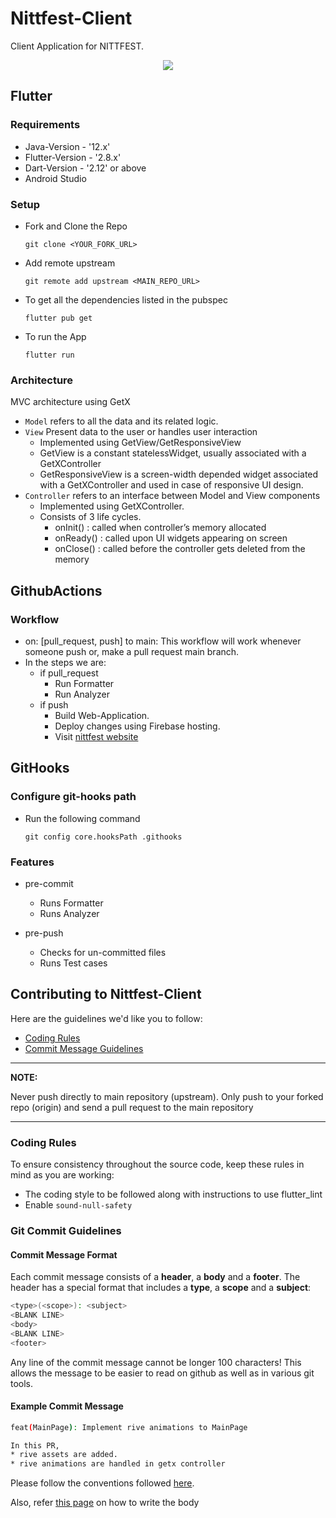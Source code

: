 # Nittfest-Client

Client Application for NITTFEST.

<p align="center"><img src="https://user-images.githubusercontent.com/63253383/146638088-96d83626-f121-46fc-9f7d-208b0f9fe725.png"></p>

## Flutter

### Requirements

- Java-Version - '12.x'
- Flutter-Version - '2.8.x'
- Dart-Version - '2.12' or above
- Android Studio

### Setup
* Fork and Clone the Repo
    ```
    git clone <YOUR_FORK_URL>
    ```
* Add remote upstream
    ```
    git remote add upstream <MAIN_REPO_URL>
    ```
* To get all the dependencies listed in the pubspec
    ```
    flutter pub get
    ```
* To run the App
    ```
    flutter run 
    ```
### Architecture 
MVC architecture using GetX
  * `Model` refers to all the data and its related logic.
  * `View` Present data to the user or handles user interaction 
    * Implemented using GetView/GetResponsiveView 
    * GetView is a constant statelessWidget, usually associated with a GetXController
    * GetResponsiveView is a screen-width depended widget associated with a GetXController and used in case of responsive UI design.
  * `Controller` refers to an interface between Model and View components 
    * Implemented using GetXController.
    * Consists of 3 life cycles.
      * onInit() : called when controller’s memory allocated
      * onReady() : called upon UI widgets appearing on screen
      * onClose() : called before the controller gets deleted from the memory
      
## GithubActions

### Workflow
* on: [pull_request, push] to main: This workflow will work whenever someone push or, make a pull request main branch.
* In the steps we are:
   * if pull_request
        * Run Formatter
        * Run Analyzer
   * if push
        * Build Web-Application.
        * Deploy changes using Firebase hosting.
        * Visit [nittfest website](https://nittfest-client.web.app/#/inductions)
## GitHooks

### Configure git-hooks path
* Run the following command
    ```
    git config core.hooksPath .githooks
    ```
 ### Features 
* pre-commit
    * Runs Formatter
    * Runs Analyzer

* pre-push
    * Checks for un-committed files
    * Runs Test cases

## Contributing to Nittfest-Client

Here are the guidelines we'd like you to follow:

- [Coding Rules](#rules)
- [Commit Message Guidelines](#commit)

---

**NOTE:**

Never push directly to main repository (upstream). Only push to your forked repo (origin) and send a pull request to
the main repository

---

### <a id="rules"></a> Coding Rules

To ensure consistency throughout the source code, keep these rules in mind as you are working:

- The coding style to be followed along with instructions to use flutter_lint
- Enable `sound-null-safety`

### <a id="commit"></a> Git Commit Guidelines

#### Commit Message Format

Each commit message consists of a **header**, a **body** and a **footer**. The header has a special
format that includes a **type**, a **scope** and a **subject**:

```bash
<type>(<scope>): <subject>
<BLANK LINE>
<body>
<BLANK LINE>
<footer>
```

Any line of the commit message cannot be longer 100 characters! This allows the message to be easier to read on github
as well as in various git tools.

#### Example Commit Message

```bash
feat(MainPage): Implement rive animations to MainPage

In this PR,
* rive assets are added.
* rive animations are handled in getx controller

```

Please follow the conventions followed [here](http://karma-runner.github.io/latest/dev/git-commit-msg.html).

Also, refer [this page](https://chris.beams.io/posts/git-commit/) on how to write the body
